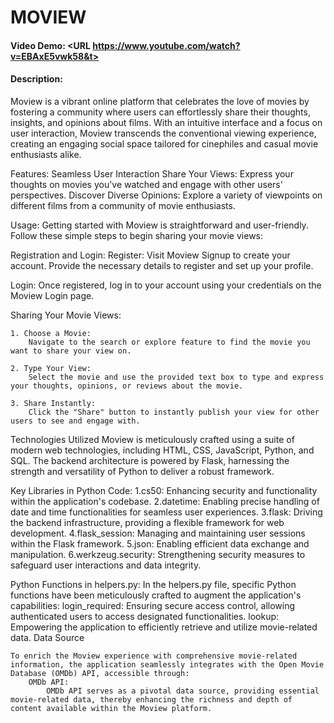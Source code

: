 # MOVIEW
#### Video Demo:  <URL https://www.youtube.com/watch?v=EBAxE5vwk58&t>
#### Description:
Moview is a vibrant online platform that celebrates the love of movies by fostering a community where users can effortlessly share their thoughts, insights, and opinions about films. With an intuitive interface and a focus on user interaction, Moview transcends the conventional viewing experience, creating an engaging social space tailored for cinephiles and casual movie enthusiasts alike.

Features:
Seamless User Interaction
Share Your Views: Express your thoughts on movies you've watched and engage with other users' perspectives.
Discover Diverse Opinions: Explore a variety of viewpoints on different films from a community of movie enthusiasts.


Usage:
    Getting started with Moview is straightforward and user-friendly. Follow these simple steps to begin sharing your movie views:

Registration and Login:
    Register: Visit Moview Signup to create your account. Provide the necessary details to register and set up your profile.

Login:
    Once registered, log in to your account using your credentials on the Moview Login page.

Sharing Your Movie Views:
    
    1. Choose a Movie:
        Navigate to the search or explore feature to find the movie you want to share your view on.

    2. Type Your View:
        Select the movie and use the provided text box to type and express your thoughts, opinions, or reviews about the movie.

    3. Share Instantly:
        Click the "Share" button to instantly publish your view for other users to see and engage with.


Technologies Utilized
Moview is meticulously crafted using a suite of modern web technologies, including HTML, CSS, JavaScript, Python, and SQL. The backend architecture is powered by Flask, harnessing the strength and versatility of Python to deliver a robust framework.

Key Libraries in Python Code:
    1.cs50: Enhancing security and functionality within the application's codebase.
    2.datetime: Enabling precise handling of date and time functionalities for seamless user experiences.
    3.flask: Driving the backend infrastructure, providing a flexible framework for web development.
    4.flask_session: Managing and maintaining user sessions within the Flask framework.
    5.json: Enabling efficient data exchange and manipulation.
    6.werkzeug.security: Strengthening security measures to safeguard user interactions and data integrity.

Python Functions in helpers.py:
    In the helpers.py file, specific Python functions have been meticulously crafted to augment the application's capabilities:
    login_required: Ensuring secure access control, allowing authenticated users to access designated functionalities.
    lookup: Empowering the application to efficiently retrieve and utilize movie-related data.
    Data Source

    To enrich the Moview experience with comprehensive movie-related information, the application seamlessly integrates with the Open Movie Database (OMDb) API, accessible through:
        OMDb API:
            OMDb API serves as a pivotal data source, providing essential movie-related data, thereby enhancing the richness and depth of content available within the Moview platform.
